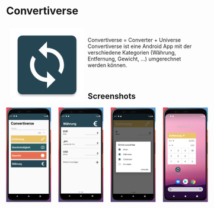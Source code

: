 # Convertiverse
<img src="docs/icon.png" align="left" width="200" hspace="10" vspace="10">
<br/><br/>Convertiverse = Converter + Universe</br>
Convertiverse ist eine Android App mit der verschiedene Kategorien (Währung, Entfernung, Gewicht, ...) umgerechnet werden können.<br/><br/></br>

## Screenshots
<div style="display:flex;" >
<img  src="docs/1.png" width="24%" >
<img style="margin-left:20px;" src="docs/2.png" width="24%" >
<img style="margin-left:20px;" src="docs/3.png" width="24%" >
<img style="margin-left:20px;" src="docs/4.png" width="24%" >
  
</div>
